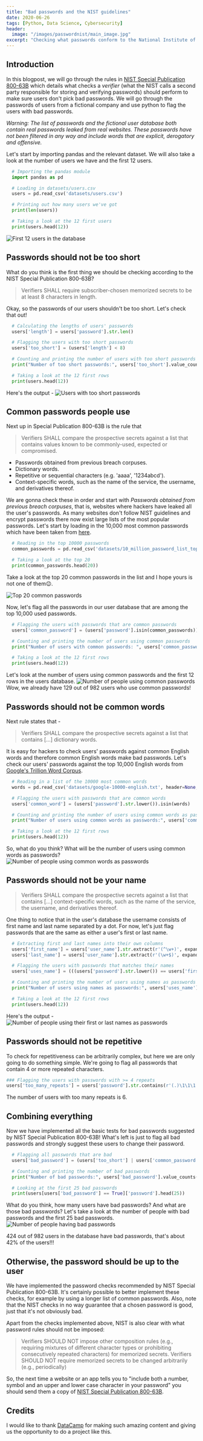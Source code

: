 ```yaml
---
title: "Bad passwords and the NIST guidelines"
date: 2020-06-26
tags: [Python, Data Science, Cybersecurity]
header:
  image: "/images/passwordnist/main_image.jpg"
excerpt: "Checking what passwords conform to the National Institute of Standard and Technology guidelines."
---
```


## Introduction
In this blogpost, we will go through the rules in [NIST Special Publication 800-63B](https://pages.nist.gov/800-63-3/sp800-63b.html) which details what checks a *verifier* (what the NIST calls a second party responsible for storing and verifying passwords) should perform to make sure users don't pick bad passwords. We will go through the passwords of users from a fictional company and use python to flag the users with bad passwords.

*Warning: The list of passwords and the fictional user database both contain real passwords leaked from real websites. These passwords have not been filtered in any way and include words that are explicit, derogatory and offensive.*

Let's start by importing pandas and the relevant dataset. We will also take a look at the number of users we have and the first 12 users.
```python
  # Importing the pandas module
  import pandas as pd

  # Loading in datasets/users.csv
  users = pd.read_csv('datasets/users.csv')

  # Printing out how many users we've got
  print(len(users))

  # Taking a look at the 12 first users
  print(users.head(12))
```
<img src="{{ site.url }}{{ site.baseurl }}/images/passwordnist/users.PNG" alt="First 12 users in the database">

## Passwords should not be too short
What do you think is the first thing we should be checking according to the NIST Special Publication 800-63B?

> Verifiers SHALL require subscriber-chosen memorized secrets to be at least 8 characters in length.

Okay, so the passwords of our users shouldn't be too short. Let's check that out!

```python
  # Calculating the lengths of users' passwords
  users['length'] = users['password'].str.len()

  # Flagging the users with too short passwords
  users['too_short'] = (users['length'] < 8)

  # Counting and printing the number of users with too short passwords
  print("Number of too short passwords:", users['too_short'].value_counts()[1])

  # Taking a look at the 12 first rows
  print(users.head(12))
```
Here's the output -
<img src="{{ site.url }}{{ site.baseurl }}/images/passwordnist/tooshort.PNG" alt="Users with too short passwords">

## Common passwords people use
Next up in Special Publication 800-63B is the rule that
> Verifiers SHALL compare the prospective secrets against a list that contains values known to be commonly-used, expected or compromised.
- Passwords obtained from previous breach corpuses.
- Dictionary words.
- Repetitive or sequential characters (e.g. 'aaaa', '1234abcd').
- Context-specific words, such as the name of the service, the username, and derivatives thereof.

We are gonna check these in order and start with *Passwords obtained from previous breach corpuses*, that is, websites where hackers have leaked all the user's passwords. As many websites don't follow NIST guidelines and encrypt passwords there now exist large lists of the most popular passwords. Let's start by loading in the 10,000 most common passwords which have been taken from [here](https://github.com/danielmiessler/SecLists/tree/master/Passwords).

```python
  # Reading in the top 10000 passwords
  common_passwords = pd.read_csv('datasets/10_million_password_list_top_10000.txt', header=None, squeeze=True)

  # Taking a look at the top 20
  print(common_passwords.head(20))
```
Take a look at the top 20 common passwords in the list and I hope yours is not one of them:wink:.

<img src="{{ site.url }}{{ site.baseurl }}/images/passwordnist/top20_common.PNG" alt="Top 20 common passwords">

Now, let's flag all the passwords in our user database that are among the top 10,000 used passwords.

```python
  # Flagging the users with passwords that are common passwords
  users['common_password'] = (users['password'].isin(common_passwords))

  # Counting and printing the number of users using common passwords
  print("Number of users with common passwords: ", users['common_password'].value_counts()[1])

  # Taking a look at the 12 first rows
  print(users.head(12))
```
Let's look at the number of users using common passwords and the first 12 rows in the users database.
<img src="{{ site.url }}{{ site.baseurl }}/images/passwordnist/common_password.PNG" alt="Number of people using common passwords">
Wow, we already have 129 out of 982 users who use common passwords!

## Passwords should not be common words
Next rule states that -
> Verifiers SHALL compare the prospective secrets against a list that contains [...] dictionary words.

It is easy for hackers to check users' passwords against common English words and therefore common English words make bad passwords. Let's check our users' passwords against the top 10,000 English words from [Google's Trillion Word Corpus](https://github.com/first20hours/google-10000-english).
```python
  # Reading in a list of the 10000 most common words
  words = pd.read_csv('datasets/google-10000-english.txt', header=None, squeeze=True)

  # Flagging the users with passwords that are common words
  users['common_word'] = (users['password'].str.lower()).isin(words)

  # Counting and printing the number of users using common words as passwords
  print("Number of users using common words as passwords:", users['common_word'].value_counts()[1])

  # Taking a look at the 12 first rows
  print(users.head(12))
````
So, what do you think? What will be the number of users using common words as passwords?
<img src="{{ site.url }}{{ site.baseurl }}/images/passwordnist/common_word.PNG" alt="Number of people using common words as passwords">

## Passwords should not be your name
> Verifiers SHALL compare the prospective secrets against a list that contains [...] context-specific words, such as the name of the service, the username, and derivatives thereof.

One thing to notice that in the user's database the username consists of first name and last name separated by a dot. For now, let's just flag passwords that are the same as either a user's first or last name.

```python
  # Extracting first and last names into their own columns
  users['first_name'] = users['user_name'].str.extract(r'(^\w+)', expand=False)
  users['last_name'] = users['user_name'].str.extract(r'(\w+$)', expand=False)

  # Flagging the users with passwords that matches their names
  users['uses_name'] = (((users['password'].str.lower()) == users['first_name']) | ((users['password'].str.lower()) == users['last_name']))

  # Counting and printing the number of users using names as passwords
  print("Number of users using names as passwords:", users['uses_name'].value_counts()[1])

  # Taking a look at the 12 first rows
  print(users.head(12))
```
Here's the output -
<img src="{{ site.url }}{{ site.baseurl }}/images/passwordnist/uses_name.PNG" alt="Number of people using their first or last names as passwords">

## Passwords should not be repetitive
To check for repetitiveness can be arbitrarily complex, but here we are only going to do something simple. We're going to flag all passwords that contain 4 or more repeated characters.

```python
### Flagging the users with passwords with >= 4 repeats
users['too_many_repeats'] = users['password'].str.contains(r'(.)\1\1\1')
```
The number of users with too many repeats is 6.

## Combining everything
Now we have implemented all the basic tests for bad passwords suggested by NIST Special Publication 800-63B! What's left is just to flag all bad passwords and strongly suggest these users to change their password.
```python
  # Flagging all passwords that are bad
  users['bad_password'] = (users['too_short'] | users['common_password'] | users['common_word'] | users['uses_name'] | users['too_many_repeats'])

  # Counting and printing the number of bad passwords
  print("Number of bad passwords:", users['bad_password'].value_counts()[1])

  # Looking at the first 25 bad passwords
  print(users[users['bad_password'] == True]['password'].head(25))
```
What do you think, how many users have bad passwords? And what are those bad passwords? Let's take a look at the number of people with bad passwords and the first 25 bad passwords.
<img src="{{ site.url }}{{ site.baseurl }}/images/passwordnist/bad_passwords.PNG" alt="Number of people having bad passwords">

424 out of 982 users in the database have bad passwords, that's about 42% of the users!!!

## Otherwise, the password should be up to the user
We have implemented the password checks recommended by NIST Special Publication 800-63B. It's certainly possible to better implement these checks, for example by using a longer list of common passwords. Also, note that the NIST checks in no way guarantee that a chosen password is good, just that it's not obviously bad.

Apart from the checks implemented above, NIST is also clear with what password rules should not be imposed:
> Verifiers SHOULD NOT impose other composition rules (e.g., requiring mixtures of different character types or prohibiting consecutively repeated characters) for memorized secrets. Verifiers SHOULD NOT require memorized secrets to be changed arbitrarily (e.g., periodically)

So, the next time a website or an app tells you to "include both a number, symbol and an upper and lower case character in your password" you should send them a copy of [NIST Special Publication 800-63B](https://pages.nist.gov/800-63-3/sp800-63b.html).

## Credits
I would like to thank [DataCamp](https://www.datacamp.com/) for making such amazing content and giving us the opportunity to do a project like this. 
